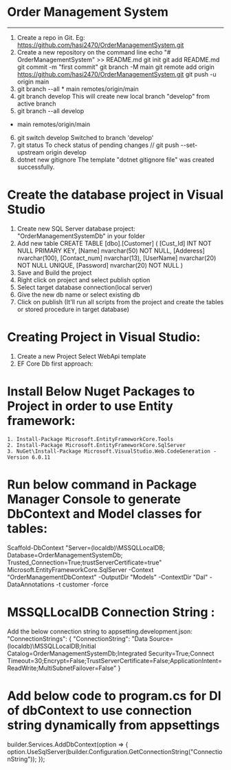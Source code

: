 # Order Management System
-------------------------
1. Create a repo in Git. Eg: https://github.com/hasi2470/OrderManagementSystem.git
2. Create a new repository on the command line 
	echo "# OrderManagementSystem" >> README.md
	git init
	git add README.md
	git commit -m "first commit"
	git branch -M main
	git remote add origin https://github.com/hasi2470/OrderManagementSystem.git
	git push -u origin main
3.   git branch --all
    * main
    remotes/origin/main
4. git branch develop
  This will create new local branch "develop" from active branch 
5. git branch --all
  develop
* main
  remotes/origin/main
6.  git switch develop
Switched to branch 'develop'
7. git status
To check status of pending changes
 // git push --set-upstream origin develop
 8. dotnet new gitignore
The template "dotnet gitignore file" was created successfully.

 # Create the database project in Visual Studio
 1. Create new SQL Server database project: "OrderManagementSystemDb" in your folder
 2. Add new table
 CREATE TABLE [dbo].[Customer]
(
	[Cust_Id] INT NOT NULL PRIMARY KEY,
	[Name] nvarchar(50) NOT NULL,
	[Adderess] nvarchar(100),
	[Contact_num] nvarchar(13),
	[UserName] nvarchar(20) NOT NULL UNIQUE,
	[Password] nvarchar(20) NOT NULL
)
3. Save and Build the project
4. Right click on project and select publish option
5. Select target database connection(local server)
6. Give the new db name or select existing db
7. Click on publish (It'll run all scripts from the project and create the tables or stored procedure in target database)

# Creating Project in Visual Studio:
1. Create a new Project Select WebApi template
2. EF Core Db first approach:

# Install Below Nuget Packages to Project in order to use Entity framework:
	1. Install-Package Microsoft.EntityFrameworkCore.Tools
	2. Install-Package Microsoft.EntityFrameworkCore.SqlServer
	3. NuGet\Install-Package Microsoft.VisualStudio.Web.CodeGeneration -Version 6.0.11
	
# Run below command in Package Manager Console to generate DbContext and Model classes for tables:
Scaffold-DbContext "Server=(localdb)\MSSQLLocalDB; Database=OrderManagementSystemDb; Trusted_Connection=True;trustServerCertificate=true" Microsoft.EntityFrameworkCore.SqlServer -Context "OrderManagementDbContext" -OutputDir "Models" -ContextDir "Dal" -DataAnnotations -t customer -force

# MSSQLLocalDB Connection String :
Add the below connection string to appsetting.development.json:
 "ConnectionStrings": {
    "ConnectionString": "Data Source=(localdb)\\MSSQLLocalDB;Initial Catalog=OrderManagementSystemDb;Integrated Security=True;Connect Timeout=30;Encrypt=False;TrustServerCertificate=False;ApplicationIntent=ReadWrite;MultiSubnetFailover=False"
  }
 
# Add below code to program.cs for DI of dbContext to use connection string dynamically from appsettings
builder.Services.AddDbContext<OrderManagementDbContext>(option =>
{
    option.UseSqlServer(builder.Configuration.GetConnectionString("ConnectionString"));
});


